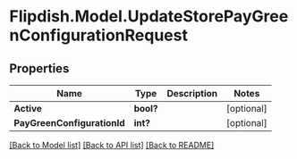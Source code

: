 # Flipdish.Model.UpdateStorePayGreenConfigurationRequest
## Properties

Name | Type | Description | Notes
------------ | ------------- | ------------- | -------------
**Active** | **bool?** |  | [optional] 
**PayGreenConfigurationId** | **int?** |  | [optional] 

[[Back to Model list]](../README.md#documentation-for-models) [[Back to API list]](../README.md#documentation-for-api-endpoints) [[Back to README]](../README.md)

